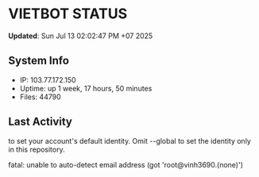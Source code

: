 # VIETBOT STATUS
**Updated**: Sun Jul 13 02:02:47 PM +07 2025

## System Info
- IP: 103.77.172.150
- Uptime: up 1 week, 17 hours, 50 minutes
- Files: 44790

## Last Activity

to set your account's default identity.
Omit --global to set the identity only in this repository.

fatal: unable to auto-detect email address (got 'root@vinh3690.(none)')
